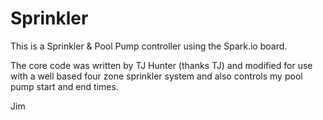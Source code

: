 Sprinkler
=========

This is a Sprinkler &amp; Pool Pump controller using the Spark.io board.

The core code was written by TJ Hunter (thanks TJ) and modified for use with a well based four zone sprinkler system
and also controls my pool pump start and end times.

Jim
